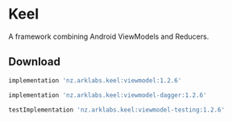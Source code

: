 # Keel

A framework combining Android ViewModels and Reducers.

Download
-----

```groovy
implementation 'nz.arklabs.keel:viewmodel:1.2.6'

implementation 'nz.arklabs.keel:viewmodel-dagger:1.2.6'

testImplementation 'nz.arklabs.keel:viewmodel-testing:1.2.6'

```
